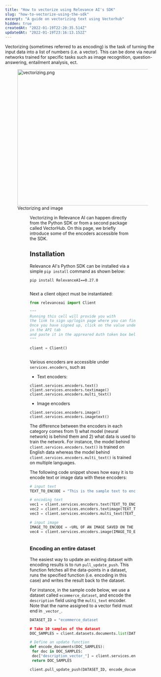 ```yaml
---
title: "How to vectorize using Relevance AI's SDK"
slug: "how-to-vectorize-using-the-sdk"
excerpt: "A guide on vectorizing text using Vectorhub"
hidden: true
createdAt: "2022-01-19T22:20:35.514Z"
updatedAt: "2022-01-19T23:16:13.152Z"
---
```

Vectorizing (sometimes referred to as encoding) is the task of turning the input data into a list of numbers (i.e. a vector). This can be done via neural networks trained for specific tasks such as image recognition, question-answering, entailment analysis, ect.

<figure>
<img src="https://files.readme.io/c185d06-vectorizing.png" width="442" alt="vectorizing.png" />
<figcaption>Vectorizing and image</figcaption>
<figure>
Vectorizing in Relevance AI can happen directly from the Python SDK or from a second package called VectorHub. On this page, we briefly introduce some of the encoders accessible from the SDK.


## Installation
Relevance AI's Python SDK can be installed via a simple `pip install` command as shown below:
```shell shell
pip install RelevanceAI==0.27.0
```
```shell
```
Next a client object must be instantiated:

```python Python (SDK)
from relevanceai import Client

"""
Running this cell will provide you with
the link to sign up/login page where you can find your credentials.
Once you have signed up, click on the value under `Authorization token`
in the API tab
and paste it in the appreared Auth token box below
"""

client = Client()
```
```python
```
Various encoders are accessible under `services.encoders`, such as
* Text encoders:
```
client.services.encoders.text()
client.services.encoders.textimage()
client.services.encoders.multi_text()
```
* Image encoders
```
client.services.encoders.image()
client.services.encoders.imagetext()
```
The difference between the encoders in each category comes from 1) what model (neural network) is behind them and 2) what data is used to train the network. For instance, the model behind `client.services.encoders.text()` is trained on English data whereas the model behind `client.services.encoders.multi_text()` is trained on multiple languages.


The following code snippet shows how easy it is to encode text or image data with these encoders:
```python Python (SDK)
# input text
TEXT_TO_ENCODE = "This is the sample text to encode"

# encoding text
vec1 = client.services.encoders.text(TEXT_TO_ENCODE)
vec2 = client.services.encoders.textimage(TEXT_TO_ENCODE)
vec3 = client.services.encoders.multi_text(TEXT_TO_ENCODE)

# input image
IMAGE_TO_ENCODE = <URL OF AN IMAGE SAVED ON THE NET>
vec4 = client.services.encoders.image(IMAGE_TO_ENCODE)
```
```python
```
### Encoding an entire dataset

The easiest way to update an existing dataset with encoding results is to run `pull_update_push`. This function fetches all the data-points in a dataset, runs the specified function (i.e. encoding in this case) and writes the result back to the dataset.

For instance, in the sample code below, we use a dataset called `ecommerce_dataset`, and encode the `description` field using the `multi_text` encoder. Note that the name assigned to a vector field must end in `_vector_`.
```python Python (SDK)
DATASET_ID = "ecommerce_dataset

# Take 10 samples of the dataset
DOC_SAMPLES = client.datasets.documents.list(DATASET_ID, page_size = 10)

# Define an update function
def encode_documents(DOC_SAMPLES):
 for doc in DOC_SAMPLES:
 doc["description_vector_"] = client.services.encoders.multi_text(doc['description'])
 return DOC_SAMPLES

client.pull_update_push(DATASET_ID, encode_documents)
```
```python
```
